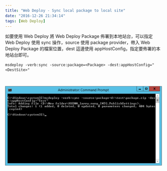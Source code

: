 ```yaml
---
title: "Web Deploy - Sync local package to local site"
date: "2016-12-26 21:34:14"
tags: [Web Deploy]
---
```



如要使用 Web Deploy 將 Web Deploy Package 佈署到本地站台，可以指定 Web Deploy 使用 sync 操作，source 使用 package provider，帶入 Web Deploy Package 的檔案位置，dest 這邊使用 appHostConfig，指定要佈署的本地站台即可。   

<!-- More -->

    msdeploy -verb:sync -source:package=<Package> -dest:appHostConfig="<DestSite>"

<br/>


![1.png](1.png)

<br/>
